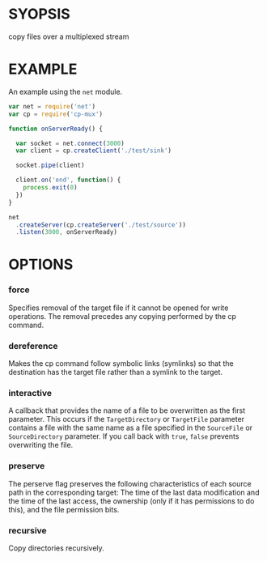 # SYOPSIS
copy files over a multiplexed stream

# EXAMPLE
An example using the `net` module.

```js
var net = require('net')
var cp = require('cp-mux')

function onServerReady() {

  var socket = net.connect(3000)
  var client = cp.createClient('./test/sink')

  socket.pipe(client)

  client.on('end', function() {
    process.exit(0)
  })
}

net
  .createServer(cp.createServer('./test/source'))
  .listen(3000, onServerReady)
```

# OPTIONS

### force
Specifies removal of the target file if it cannot be opened for write operations. The removal precedes any copying performed by the cp command.

### dereference
Makes the cp command follow symbolic links (symlinks) so that the destination has the target file rather than a symlink to the target.

### interactive
A callback that provides the name of a file to be overwritten as the first parameter. This occurs if the `TargetDirectory` or `TargetFile` parameter contains a file with the same name as a file specified in the `SourceFile` or `SourceDirectory` parameter. If you call back with `true`, `false` prevents overwriting the file.

### preserve
The perserve flag preserves the following characteristics of each source path in the corresponding target: The time of the last data modification and the time of the last access, the ownership (only if it has permissions to do this), and the file permission bits.

### recursive
Copy directories recursively.

